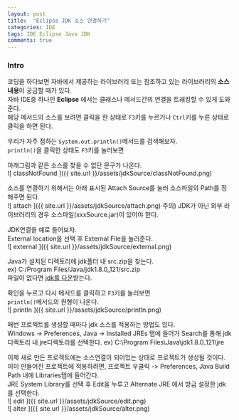 ```yaml
---
layout: post
title:  "Eclipse JDK 소스 연결하기"
categories: IDE
tags: IDE Eclipse Java JDK 
comments: true
---
```


### Intro

코딩을 하다보면 자바에서 제공하는 라이브러리 또는 참조하고 있는 라이브러리의 **소스내용**이 궁금할 때가 있다.  
자바 IDE중 하나인 **Eclipse** 에서는 클래스나 메서드간의 연결을 트래킹할 수 있게 도와준다.  
해당 메서드의 소스를 보려면 클릭을 한 상태로 `F3`키를 누르거나 `Ctrl`키를 누른 상태로 클릭을 하면 된다.  


우리가 자주 접하는 `System.out.println()`메서드를 검색해보자.  
`println()`을 클릭한 상태도 `F3`키를 눌러보면  


아래그림과 같은 소스를 찾을 수 없단 문구가 나온다.  
![ classNotFound ]({{ site.url }}/assets/jdkSource/classNotFound.png)


소스를 연결하기 위해서는 아래 표시된 Attach Source를 눌러 소스파일의 Path를 정해주면 된다.  
![ attach ]({{ site.url }}/assets/jdkSource/attach.png)
주의) JDK가 아닌 외부 라이브러리의 경우 소스파일(xxxSource.jar)이 있어야 한다.  


JDK연결을 예로 들어보자.  
External location을 선택 후 External File을 눌러준다.  
![ external ]({{ site.url }}/assets/jdkSource/external.png)


Java가 설치된 디렉토리에 jdk폴더 내 src.zip을 찾는다.  
ex) C:/Program Files/Java/jdk1.8.0_121/src.zip  
파일이 없다면 [jdk를 다운](http://www.oracle.com/technetwork/java/javase/downloads/jdk8-downloads-2133151.html)받는다.


확인을 누르고 다시 메서드를 클릭하고 `F3`키를 눌러보면  
`println()`메서드의 원형이 나온다.  
![ println ]({{ site.url }}/assets/jdkSource/println.png)


매번 프로젝트를 생성할 때마다 jdk 소스를 적용하는 방법도 있다.  
Windows -> Preferences, Java -> Installed JREs 탭에 들어가 Search를 통해 jdk 디렉토리 내 jre디렉토리를 선택한다.
ex) C:\Program Files\Java\jdk1.8.0_121\jre  


이제 새로 만든 프로젝트에는 소스연결이 되어있는 상태로 프로젝트가 생성될 것이다.  
이미 만들어진 프로젝트에 적용하려면, 프로젝트 우클릭 -> Preferences, Java Build Path 내에 Libraries탭에 들어간다.  
JRE System Library를 선택 후 Edit을 누루고 Alternate JRE 에서 방금 설정한 jdk를 선택한다.  
![ edit ]({{ site.url }}/assets/jdkSource/edit.png)  
![ alter ]({{ site.url }}/assets/jdkSource/alter.png)  
